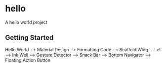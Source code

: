 # hello

A hello world project

## Getting Started

Hello World --> Material Design --> Formatting Code --> Scaffold Widg…
…et --> Ink Well --> Gesture Detector --> Snack Bar --> Bottom Navigator --> Floating Action Button